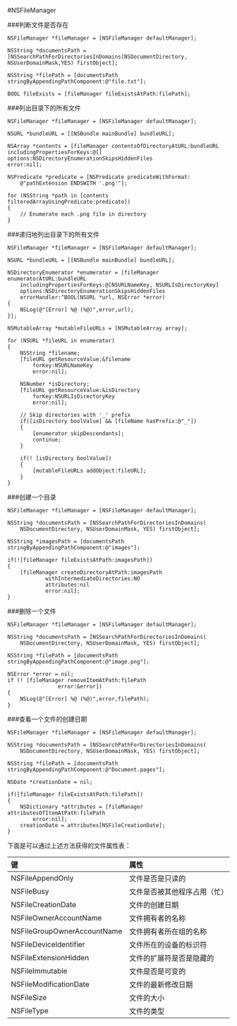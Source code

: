 #NSFileManager

###判断文件是否存在

    NSFileManager *fileManager = [NSFileManager defaultManager];
    
    NSString *documentsPath = [NSSearchPathForDirectoriesInDomains(NSDocumentDirectory, NSUserDomainMask,YES) firstObject];
    
    NSString *filePath = [documentsPath stringByAppendingPathComponent:@"file.txt"];
    
    BOOL fileExists = [fileManager fileExistsAtPath:filePath];
    
###列出目录下的所有文件

    NSFileManager *fileManager = [NSFileManager defaultManager];
    
    NSURL *bundleURL = [[NSBundle mainBundle] bundleURL];
    
    NSArray *contents = [fileManager contentsOfDirectoryAtURL:bundleURL
    includingPropertiesForKeys:@[]
    options:NSDirectoryEnumerationSkipsHiddenFiles
    error:nil];
    
    NSPredicate *predicate = [NSPredicate predicateWithFormat:
        @"pathExtension ENDSWITH '.png'"];
    
    for (NSString *path in [contents filteredArrayUsingPredicate:predicate])
    {
        // Enumerate each .png file in directory
    }
    

###递归地列出目录下的所有文件
    
    NSFileManager *fileManager = [NSFileManager defaultManager];
    
    NSURL *bundleURL = [[NSBundle mainBundle] bundleURL];
    
    NSDirectoryEnumerator *enumerator = [fileManager enumeratorAtURL:bundleURL
        includingPropertiesForKeys:@[NSURLNameKey, NSURLIsDirectoryKey]
        options:NSDirectoryEnumerationSkipsHiddenFiles
        errorHandler:^BOOL(NSURL *url, NSError *error)
    {
        NSLog(@"[Error] %@ (%@)",error,url);
    }];
    
    NSMutableArray *mutableFileURLs = [NSMutableArray array];
    
    for (NSURL *fileURL in enumerator)
    {
        NSString *filename;
        [fileURL getResourceValue:&filename
            forKey:NSURLNameKey
            error:nil];
        
        NSNumber *isDirectory;
        [fileURL getResourceValue:&isDirectory
            forKey:NSURLIsDirectoryKey
            error:nil];
        
        // Skip directories with '_' prefix
        if([isDirectory boolValue] && [fileName hasPrefix:@"_"])
        {
            [enumerator skipDescendants];
            continue;
        }
        
        if(! [isDirectory boolValue])
        {
            [mutableFileURLs addObject:fileURL];
        }
    }
    

###创建一个目录

    NSFileManager *fileManager = [NSFileManager defaultManager];
    
    NSString *documentsPath = [NSSearchPathForDirectoriesInDomains(
        NSDocumentDirectory, NSUserDomainMask, YES) firstObject];
    
    NSString *imagesPath = [documentsPath stringByAppendingPathComponent:@"images"];
    
    if(![fileManager fileExistsAtPath:imagesPath])
    {
        [fileManager createDirectoryAtPath:imagesPath
                withIntermediateDirectories:NO
                attributes:nil
                error:nil];
    }
    
###删除一个文件

    NSFileManager *fileManager = [NSFileManager defaultManager];
    
    NSString *documentsPath = [NSSearchPathForDirectoriesInDomains(
        NSDocumentDirectory, NSUserDomainMask, YES) firstObject];
        
    NSString *filePath = [documentsPath stringByAppendingPathComponent:@"image.png"];
    
    NSError *error = nil;
    if (! [fileManager removeItemAtPath:filePath
                    error:&error])
    {
        NSLog(@"[Error] %@ (%@)",error,filePath);
    }
    
###查看一个文件的创建日期

    NSFileManager *fileManager = [NSFileManager defaultManager];
    
    NSString *documentsPath = [NSSearchPathForDirectoriesInDomains(
        NSDocumentDirectory, NSUserDomainMask, YES) firstObject];
        
    NSString *filePath = [documentsPath stringByAppendingPathComponent:@"Document.pages"];
    
    NSDate *creationDate = nil;
    
    if([fileManager fileExistsAtPath:filePath]) 
    {
        NSDictionary *attributes = [fileManager attributesOfItemAtPath:filePath
            error:nil];
        creationDate = attributes[NSFileCreationDate];
    }
    
下面是可以通过上述方法获得的文件属性表：

| 键 | 属性 |
|:---|:---|
|NSFileAppendOnly|文件是否是只读的|
|NSFileBusy|文件是否被其他程序占用（忙）|
|NSFileCreationDate|文件的创建日期|
|NSFileOwnerAccountName|文件拥有者的名称|
|NSFileGroupOwnerAccountName|文件拥有者所在组的名称|
|NSFileDeviceIdentifier|文件所在的设备的标识符|
|NSFileExtensionHidden|文件的扩展符是否是隐藏的|
|NSFileImmutable|文件是否是可变的|
|NSFileModificationDate|文件的最新修改日期|
|NSFileSize|文件的大小|
|NSFileType|文件的类型|
    
    
    
    
    